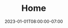 ---
title: 'Home'
date: 2023-01-01T08:00:00-07:00
blocks:
- layout: select-cta
  options:
    - copy: See upcoming workshops
      url: /workshops/workshops-upcoming/
    - copy: Request a workshop
      url: https://amy.carpentries.org/forms/workshop/
    - copy: See the curriculum
      url: /lessons/
- layout: hero
  title: Library Carpentry is a lesson program within The Carpentries teaching software and data skills for people working in library- and information-related roles.
  image: /images/hero-background.jpg
  text_color: white
---